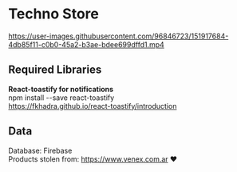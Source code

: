 # Techno Store

https://user-images.githubusercontent.com/96846723/151917684-4db85f11-c0b0-45a2-b3ae-bdee699dffd1.mp4

## Required Libraries
**React-toastify for notifications**<br/>
npm install --save react-toastify<br/>
https://fkhadra.github.io/react-toastify/introduction

## Data
Database: Firebase<br/>
Products stolen from: https://www.venex.com.ar ❤️